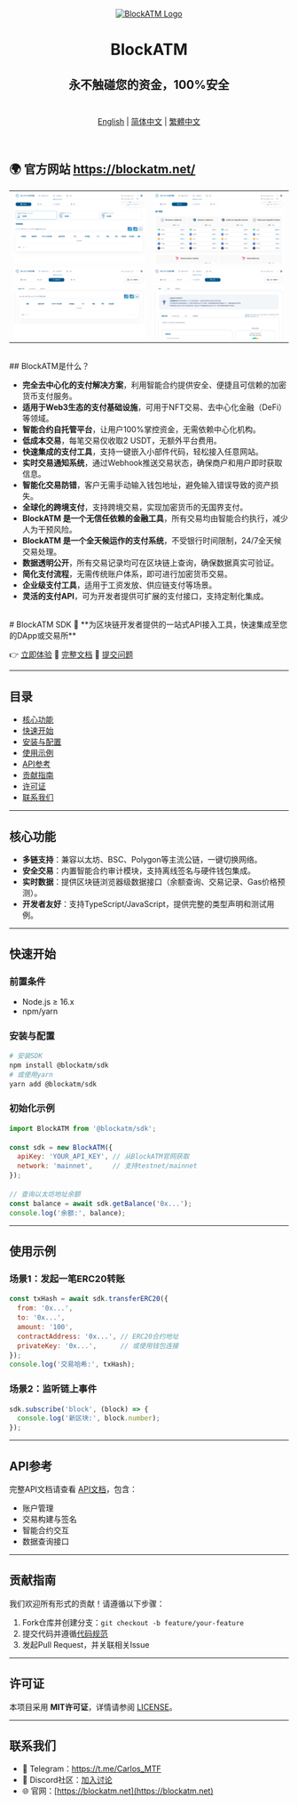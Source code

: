 <div align="center">

<a href="https://blockatm.net/"><img src="https://blockatm.net/assets/images/resources/logo-dark.png" width="477" height="101" alt="BlockATM Logo"></a>

# BlockATM
## 永不触碰您的资金，100%安全</br></br>

<p align="center">
  <a href="./README_en.md">English</a> |
  <a href="./README_cn.md">简体中文</a> |
  <a href="./README_ja.md">繁體中文</a>
</p>

</div>

</br>

## 🌍 官方网站 https://blockatm.net/

|                                    |                                    |
| ---------------------------------- | ---------------------------------- |
| ![Dashboard](https://github.com/BlockATMOnLine/blockatm-sdk/blob/master/blockATM%20snapshot/blockatm%20dashboard.png) | ![Asset](https://github.com/BlockATMOnLine/blockatm-sdk/blob/master/blockATM%20snapshot/blockatm%20assets.png) |
| ![Payment](https://github.com/BlockATMOnLine/blockatm-sdk/blob/master/blockATM%20snapshot/blockatm%20payment.png) | ![Settings](https://github.com/BlockATMOnLine/blockatm-sdk/blob/master/blockATM%20snapshot/blockatm%20settings.png) |

</br>
## BlockATM是什么？

- **完全去中心化的支付解决方案**，利用智能合约提供安全、便捷且可信赖的加密货币支付服务。
- **适用于Web3生态的支付基础设施**，可用于NFT交易、去中心化金融（DeFi）等领域。  
- **智能合约自托管平台**，让用户100%掌控资金，无需依赖中心化机构。  
- **低成本交易**，每笔交易仅收取2 USDT，无额外平台费用。  
- **快速集成的支付工具**，支持一键嵌入小部件代码，轻松接入任意网站。  
- **实时交易通知系统**，通过Webhook推送交易状态，确保商户和用户即时获取信息。  
- **智能化交易防错**，客户无需手动输入钱包地址，避免输入错误导致的资产损失。  
- **全球化的跨境支付**，支持跨境交易，实现加密货币的无国界支付。  
- **BlockATM 是一个无信任依赖的金融工具**，所有交易均由智能合约执行，减少人为干预风险。  
- **BlockATM 是一个全天候运作的支付系统**，不受银行时间限制，24/7全天候交易处理。  
- **数据透明公开**，所有交易记录均可在区块链上查询，确保数据真实可验证。  
- **简化支付流程**，无需传统账户体系，即可进行加密货币交易。  
- **企业级支付工具**，适用于工资发放、供应链支付等场景。  
- **灵活的支付API**，可为开发者提供可扩展的支付接口，支持定制化集成。  

</br>
# BlockATM SDK 🚀
**为区块链开发者提供的一站式API接入工具，快速集成至您的DApp或交易所**  

👉 [立即体验](https://blockatm.net/) 
📖 [完整文档](https://blockatm.gitbook.io/blockatm) 
🐞 [提交问题](https://github.com/BlockATMOnLine/blockatm-sdk/issues)


---

## 目录
- [核心功能](#核心功能)
- [快速开始](#快速开始)
- [安装与配置](#安装与配置)
- [使用示例](#使用示例)
- [API参考](#api参考)
- [贡献指南](#贡献指南)
- [许可证](#许可证)
- [联系我们](#联系我们)

---

## 核心功能
- **多链支持**：兼容以太坊、BSC、Polygon等主流公链，一键切换网络。
- **安全交易**：内置智能合约审计模块，支持离线签名与硬件钱包集成。
- **实时数据**：提供区块链浏览器级数据接口（余额查询、交易记录、Gas价格预测）。
- **开发者友好**：支持TypeScript/JavaScript，提供完整的类型声明和测试用例。

---

## 快速开始
### 前置条件
- Node.js ≥ 16.x
- npm/yarn

### 安装与配置
```bash
# 安装SDK
npm install @blockatm/sdk
# 或使用yarn
yarn add @blockatm/sdk
```

### 初始化示例
```javascript
import BlockATM from '@blockatm/sdk';

const sdk = new BlockATM({
  apiKey: 'YOUR_API_KEY', // 从BlockATM官网获取
  network: 'mainnet',     // 支持testnet/mainnet
});

// 查询以太坊地址余额
const balance = await sdk.getBalance('0x...');
console.log('余额:', balance);
```

---

## 使用示例
### 场景1：发起一笔ERC20转账
```javascript
const txHash = await sdk.transferERC20({
  from: '0x...',
  to: '0x...',
  amount: '100',
  contractAddress: '0x...', // ERC20合约地址
  privateKey: '0x...',      // 或使用钱包连接
});
console.log('交易哈希:', txHash);
```

### 场景2：监听链上事件
```javascript
sdk.subscribe('block', (block) => {
  console.log('新区块:', block.number);
});
```

---

## API参考
完整API文档请查看 [API文档](https://github.com/BlockATMOnLine/blockatm-sdk/wiki/API-Reference)，包含：
- 账户管理
- 交易构建与签名
- 智能合约交互
- 数据查询接口

---

## 贡献指南
我们欢迎所有形式的贡献！请遵循以下步骤：
1. Fork仓库并创建分支：`git checkout -b feature/your-feature`
2. 提交代码并遵循[代码规范](https://github.com/BlockATMOnLine/blockatm-sdk/blob/master/CONTRIBUTING.md#代码规范)
3. 发起Pull Request，并关联相关Issue

---

## 许可证
本项目采用 **MIT许可证**，详情请参阅 [LICENSE](https://github.com/BlockATMOnLine/blockatm-sdk/blob/master/LICENSE)。

---

## 联系我们
- 📧 Telegram：https://t.me/Carlos_MTF
- 💬 Discord社区：[加入讨论](https://discord.gg/blockatm)
- 🌐 官网：[https://blockatm.net](https://blockatm.net)
